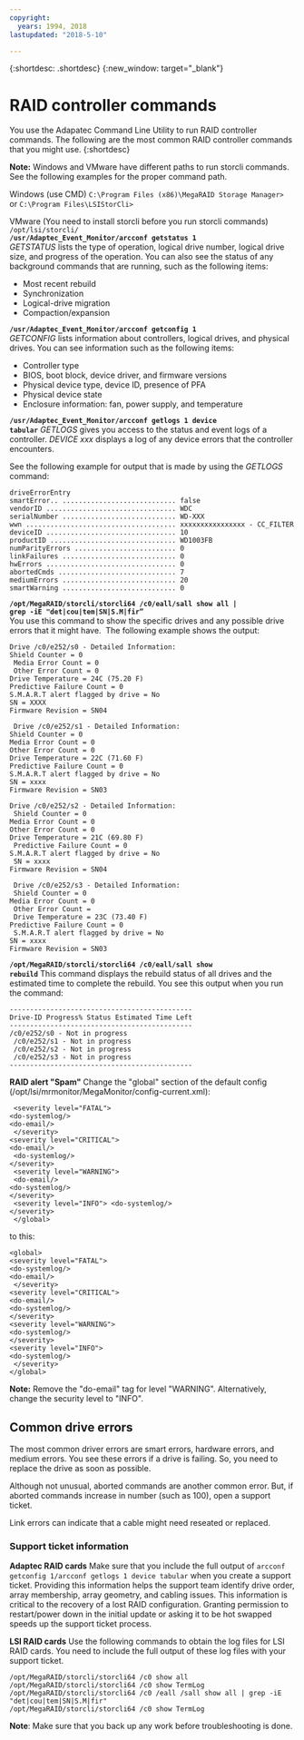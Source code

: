 ```yaml
---
copyright:
  years: 1994, 2018
lastupdated: "2018-5-10"

---
```


{:shortdesc: .shortdesc}
{:new_window: target="_blank"}

# RAID controller commands

You use the Adapatec Command Line Utility to run RAID controller commands.
The following are the most common RAID controller commands that you might use.
{:shortdesc}

**Note:** Windows and VMware have different paths to run storcli commands. See the following examples for the proper command path.

Windows (use CMD)
`C:\Program Files (x86)\MegaRAID Storage Manager>`      
or
`C:\Program Files\LSIStorCli>`

VMware (You need to install storcli before you run storcli commands)
`/opt/lsi/storcli/`
<br>
<code><b>/usr/Adaptec_Event_Monitor/arcconf getstatus 1</b></code> <br>
_GETSTATUS_ lists the type of operation, logical drive number, logical
drive size, and progress of the operation. You can also see the status of any background commands that are running, such as the following items:
<ul>
  <li> Most recent rebuild
  <li> Synchronization
  <li> Logical-drive migration
  <li> Compaction/expansion
</ul>

<code><b>/usr/Adaptec_Event_Monitor/arcconf getconfig 1</b></code> <br>
_GETCONFIG_ lists information about controllers, logical drives, and physical drives. You can see information such as the following items:
<ul>
  <li> Controller type
  <li> BIOS, boot block, device driver, and firmware versions 
  <li> Physical device type, device ID, presence of PFA 
  <li> Physical device state 
  <li> Enclosure information: fan, power supply, and temperature
  </ul>

<code><b>/usr/Adaptec_Event_Monitor/arcconf getlogs 1 device tabular</code></b>
_GETLOGS_ gives you access to the status and event logs of a controller. _DEVICE xxx_ displays a log of any device errors that the controller encounters.

See the following example for output that is made by using the _GETLOGS_ command:
```
driveErrorEntry
smartError.. ............................ false 
vendorID ................................ WDC
serialNumber ............................ WD-XXX
wwn ..................................... xxxxxxxxxxxxxxxx - CC_FILTER
deviceID ................................ 10
productID ............................... WD1003FB
numParityErrors ......................... 0
linkFailures ............................ 0
hwErrors ................................ 0
abortedCmds ............................. 7
mediumErrors ............................ 20
smartWarning ............................ 0
```

<code><b>/opt/MegaRAID/storcli/storcli64 /c0/eall/sall show all | grep -iE "det|cou|tem|SN|S.M|fir” </code></b><br>
You use this command to show the specific drives and any possible drive errors that it might have. 
The following example shows the output:
```
Drive /c0/e252/s0 - Detailed Information: 
Shield Counter = 0
 Media Error Count = 0
 Other Error Count = 0 
Drive Temperature = 24C (75.20 F) 
Predictive Failure Count = 0 
S.M.A.R.T alert flagged by drive = No 
SN = XXXX 
Firmware Revision = SN04

 Drive /c0/e252/s1 - Detailed Information: 
Shield Counter = 0 
Media Error Count = 0 
Other Error Count = 0 
Drive Temperature = 22C (71.60 F) 
Predictive Failure Count = 0 
S.M.A.R.T alert flagged by drive = No 
SN = xxxx 
Firmware Revision = SN03 

Drive /c0/e252/s2 - Detailed Information:
 Shield Counter = 0 
Media Error Count = 0 
Other Error Count = 0 
Drive Temperature = 21C (69.80 F)
 Predictive Failure Count = 0 
S.M.A.R.T alert flagged by drive = No
 SN = xxxx 
Firmware Revision = SN04

 Drive /c0/e252/s3 - Detailed Information:
 Shield Counter = 0 
Media Error Count = 0
 Other Error Count =
 Drive Temperature = 23C (73.40 F) 
Predictive Failure Count = 0
 S.M.A.R.T alert flagged by drive = No 
SN = xxxx
Firmware Revision = SN03  
```

<!--<code><b>/opt/MegaRAID/storcli/storcli64 /c0 show all | less </code></b>-->
<!--You use this command to view RAID health, size, name, and other important information.-->

<code><b>/opt/MegaRAID/storcli/storcli64 /c0/eall/sall show rebuild</code></b>
This command displays the rebuild status of all drives and the estimated time to complete the rebuild. You see this output when you run the command:
```
---------------------------------------------
Drive-ID Progress% Status Estimated Time Left 
---------------------------------------------
/c0/e252/s0 - Not in progress
 /c0/e252/s1 - Not in progress
 /c0/e252/s2 - Not in progress
 /c0/e252/s3 - Not in progress
--------------------------------------------- 
```

<b>RAID alert "Spam"</b>
Change the "global" section of the default config (/opt/lsi/mrmonitor/MegaMonitor/config-current.xml): 
```<global>
 <severity level="FATAL"> 
<do-systemlog/> 
<do-email/>
 </severity>
<severity level="CRITICAL"> 
<do-email/>
 <do-systemlog/> 
</severity>
 <severity level="WARNING">
 <do-email/> 
<do-systemlog/> 
</severity>
 <severity level="INFO"> <do-systemlog/>
</severity>
 </global> 
```
to this: 
```
<global> 
<severity level="FATAL"> 
<do-systemlog/> 
<do-email/>
 </severity> 
<severity level="CRITICAL"> 
<do-email/> 
<do-systemlog/> 
</severity> 
<severity level="WARNING"> 
<do-systemlog/> 
</severity> 
<severity level="INFO">
<do-systemlog/>
 </severity> 
</global> 
```
**Note:** Remove the "do-email" tag for level "WARNING". Alternatively, change the security level to "INFO".

## Common drive errors

The most common driver errors are smart errors, hardware errors, and medium errors. You see these errors if a drive is failing. So, you need to replace the drive as soon as possible.

Although not unusual, aborted commands are another common error. But, if aborted commands increase in number (such as 100), open a support ticket.  

Link errors can indicate that a cable might need reseated or replaced.

### Support ticket information

<b>Adaptec RAID cards</b>
Make sure that you include the full output of `arcconf getconfig 1/arcconf getlogs 1 device tabular` when you create a support ticket. Providing this information helps the support team identify drive order, array membership, array geometry, and cabling issues. This information is critical to the recovery of a lost RAID configuration. Granting permission to restart/power down in the initial update or asking it to be hot swapped speeds up the support ticket process. 

<b>LSI RAID cards</b>
Use the following commands to obtain the log files for LSI RAID cards. You need to include the full output of these log files with your support ticket.
```
/opt/MegaRAID/storcli/storcli64 /c0 show all
/opt/MegaRAID/storcli/storcli64 /c0 show TermLog
/opt/MegaRAID/storcli/storcli64 /c0 /eall /sall show all | grep -iE "det|cou|tem|SN|S.M|fir"
/opt/MegaRAID/storcli/storcli64 /c0 show TermLog
```

**Note**: Make sure that you back up any work before troubleshooting is done.
